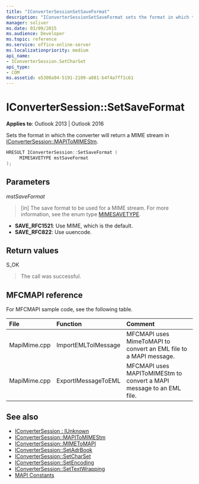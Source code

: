 ```yaml
---
title: "IConverterSessionSetSaveFormat"
description: "IConverterSessionSetSaveFormat sets the format in which the converter will return a MIME stream in IConverterSession::MAPIToMIMEStm."
manager: soliver
ms.date: 03/09/2015
ms.audience: Developer
ms.topic: reference
ms.service: office-online-server
ms.localizationpriority: medium
api_name:
- IConverterSession.SetCharSet
api_type:
- COM
ms.assetid: e5308a94-5191-2109-a881-b4f4a7ff1c61
---
```


# IConverterSession::SetSaveFormat

**Applies to**: Outlook 2013 | Outlook 2016 
  
Sets the format in which the converter will return a MIME stream in [IConverterSession::MAPIToMIMEStm](iconvertersession-mapitomimestm.md).
  
```cpp
HRESULT IConverterSession::SetSaveFormat ( 
     MIMESAVETYPE mstSaveFormat 
);
```

## Parameters

_mstSaveFormat_
  
> [in] The save format to be used for a MIME stream. For more information, see the enum type [MIMESAVETYPE](https://msdn.microsoft.com/library/ms715128%28VS.85%29.aspx).
    
  - **SAVE_RFC1521**: Use MIME, which is the default.      
  - **SAVE_RFC822**: Use uuencode.
    
## Return values

S_OK
  
> The call was successful.
    
## MFCMAPI reference

For MFCMAPI sample code, see the following table.
  
|**File**|**Function**|**Comment**|
|:-----|:-----|:-----|
|MapiMime.cpp  <br/> |ImportEMLToIMessage  <br/> |MFCMAPI uses MimeToMAPI to convert an EML file to a MAPI message. |
|MapiMime.cpp  <br/> |ExportIMessageToEML  <br/> |MFCMAPI uses MAPIToMIMEStm to convert a MAPI message to an EML file. |
   
## See also

- [IConverterSession : IUnknown](iconvertersessioniunknown.md)
- [IConverterSession::MAPIToMIMEStm](iconvertersession-mapitomimestm.md)
- [IConverterSession::MIMEToMAPI](iconvertersession-mimetomapi.md)
- [IConverterSession::SetAdrBook](iconvertersession-setadrbook.md)
- [IConverterSession::SetCharSet](iconvertersession-setcharset.md)
- [IConverterSession::SetEncoding](iconvertersession-setencoding.md)
- [IConverterSession::SetTextWrapping](iconvertersession-settextwrapping.md)
- [MAPI Constants](mapi-constants.md)

